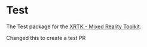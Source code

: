 # Test

The Test package for the [XRTK - Mixed Reality Toolkit](https://github.com/XRTK/XRTK-Core).

Changed this to create a test PR
